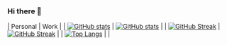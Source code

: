 ### Hi there 👋

| Personal | Work |
| [![GitHub stats](https://github-readme-stats.vercel.app/api?username=kr4sovsky&count_private=true)](https://github.com/anuraghazra/github-readme-stats) | [![GitHub stats](https://github-readme-stats.vercel.app/api?username=kr4sovskyInsight&count_private=true)](https://github.com/anuraghazra/github-readme-stats) |
| [![GitHub Streak](https://streak-stats.demolab.com/?user=kr4sovsky)](https://git.io/streak-stats) | [![GitHub Streak](https://streak-stats.demolab.com/?user=kr4sovskyInsight)](https://git.io/streak-stats) |
| [![Top Langs](https://github-readme-stats.vercel.app/api/top-langs/?username=kr4sovsky&count_private=true&layout=compact&langs_count=10)](https://github.com/anuraghazra/github-readme-stats) | |

<!--
**Kr4sovsky/kr4sovsky** is a ✨ _special_ ✨ repository because its `README.md` (this file) appears on your GitHub profile.

Here are some ideas to get you started:

- 🔭 I’m currently working on ...
- 🌱 I’m currently learning ...
- 👯 I’m looking to collaborate on ...
- 🤔 I’m looking for help with ...
- 💬 Ask me about ...
- 📫 How to reach me: ...
- 😄 Pronouns: ...
- ⚡ Fun fact: ...
-->
